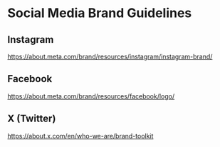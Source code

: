 
# Social Media Brand Guidelines

## Instagram
https://about.meta.com/brand/resources/instagram/instagram-brand/

## Facebook
https://about.meta.com/brand/resources/facebook/logo/

## X (Twitter)
https://about.x.com/en/who-we-are/brand-toolkit 